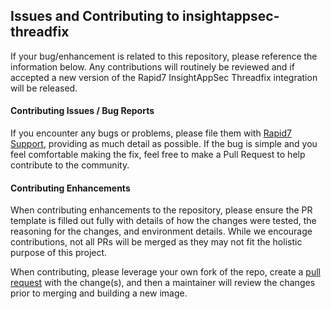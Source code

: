 ## Issues and Contributing to insightappsec-threadfix

If your bug/enhancement is related to this repository, please reference the information below.
Any contributions will routinely be reviewed and if accepted a new version of the Rapid7 InsightAppSec Threadfix integration
will be released.

#### Contributing Issues / Bug Reports

If you encounter any bugs or problems, please file them with [Rapid7 Support](https://www.rapid7.com/for-customers/),
providing as much detail as possible. If the bug is simple and you feel comfortable making the fix, feel free to make a
Pull Request to help contribute to the community.

#### Contributing Enhancements

When contributing enhancements to the repository, please ensure the PR template is filled out fully with details of how
the changes were tested, the reasoning for the changes, and environment details.  While we encourage 
contributions, not all PRs will be merged as they may not fit the holistic purpose of this project.

When contributing, please leverage your own fork of the repo, create a
[pull request](https://github.com/rapid7/insightappsec-threadfix/pulls) with the change(s), and then a
maintainer will review the changes prior to merging and building a new image.

